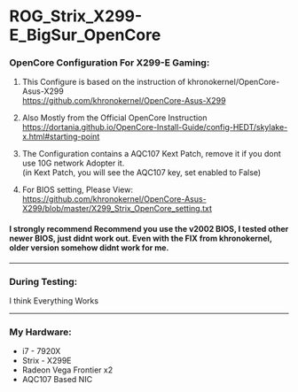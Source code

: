 # ROG_Strix_X299-E_BigSur_OpenCore
<h3>OpenCore Configuration For X299-E Gaming:</h3>

1. This Configure is based on the instruction of khronokernel/OpenCore-Asus-X299</br>
https://github.com/khronokernel/OpenCore-Asus-X299


2. Also Mostly from the Official OpenCore Instruction</br>
https://dortania.github.io/OpenCore-Install-Guide/config-HEDT/skylake-x.html#starting-point


3. The Configuration contains a AQC107 Kext Patch, remove it if you dont use 10G network Adopter it.</br>
(in Kext Patch, you will see the AQC107 key, set enabled to False)


4. For BIOS setting, Please View:</br>
https://github.com/khronokernel/OpenCore-Asus-X299/blob/master/X299_Strix_OpenCore_setting.txt</br>
<h4>I strongly recommend Recommend you use the v2002 BIOS, I tested other newer BIOS, just didnt work out.
Even with the FIX from khronokernel, older version somehow didnt work for me.</h4>

<hr>
<h3>During Testing:</h3>

I think Everything Works
<hr>

<h3>My Hardware:</h3>

* i7 - 7920X
* Strix - X299E
* Radeon Vega Frontier x2
* AQC107 Based NIC

